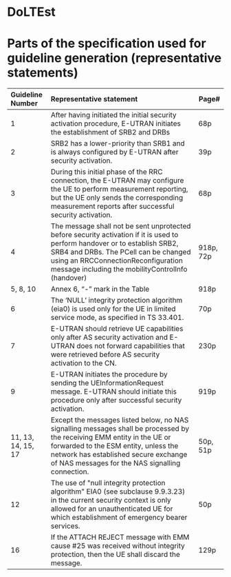 # DoLTEst

# Parts of the specification used for guideline generation (representative statements) 

| Guideline Number| Representative statement | Page# |
|:---------------|:----------------------------------------------|----------------------------------------------------|
| 1 | After having initiated the initial security activation procedure, E-UTRAN initiates the establishment of SRB2 and DRBs   | 68p |
| 2 | SRB2 has a lower-priority than SRB1 and is always configured by E-UTRAN after security activation.                       | 39p |
| 3 | During this initial phase of the RRC connection, the E-UTRAN may configure the UE to perform measurement reporting, but the UE only sends the corresponding measurement reports after successful security activation.                                                                                   | 68p |
| 4 | The message shall not be sent unprotected before security activation if it is used to perform handover or to establish SRB2, SRB4 and DRBs. The PCell can be changed using an RRCConnectionReconfiguration message including the mobilityControlInfo (handover)| 918p, 72p |
| 5, 8, 10 | Annex 6, “-” mark in the Table | 918p |
| 6 | The ‘NULL’ integrity protection algorithm (eia0) is used only for the UE in limited service mode, as specified in TS 33.401. | 70p |
| 7 | E-UTRAN should retrieve UE capabilities only after AS security activation and E-UTRAN does not forward capabilities that were retrieved before AS security activation to the CN.                                                                                                                                | 230p |
| 9 | E-UTRAN initiates the procedure by sending the UEInformationRequest message. E-UTRAN should initiate this procedure only after successful security activation. | 919p |
| 11, 13, 14, 15, 17 | Except the messages listed below, no NAS signalling messages shall be processed by the receiving EMM entity in the UE or forwarded to the ESM entity, unless the network has established secure exchange of NAS messages for the NAS signalling connection. |50p, 51p |
| 12 | The use of "null integrity protection algorithm" EIA0 (see subclause 9.9.3.23) in the current security context is only allowed for an unauthenticated UE for which establishment of emergency bearer services.                                                                                       | 50p |
| 16 | If the ATTACH REJECT message with EMM cause #25 was received without integrity protection, then the UE shall discard the message.  | 129p | 
